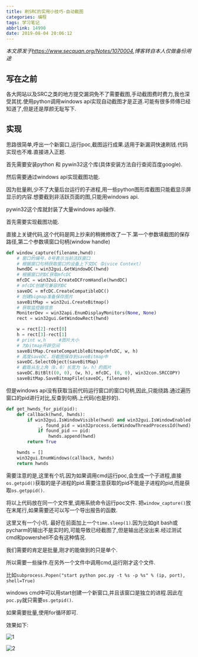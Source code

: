 ```yaml
---
title: 刷SRC的实用小技巧-自动截图
categories: 编程
tags: 学习笔记
abbrlink: 14990
date: 2019-08-04 20:06:12
---
```


*本文原发于<https://www.secquan.org/Notes/1070004>,博客转自本人仅做备份用途*

## 写在之前

各大网站以及SRC之类的地方提交漏洞免不了需要截图,手动截图费时费力,我也深受其扰.使用python调用windows api实现自动截图才是正道.可能有很多师傅已经知道了,但是还是厚颜无耻写下.

<!--more-->

## 实现

思路很简单,呼出一个新窗口,运行poc,截图运行成果.适用于新漏洞快速刷钱.代码实现也不难.直接进入正题.

首先需要安装python 和 pywin32这个库(具体安装方法自行查阅百度google).

然后需要通过windows api实现截图功能.

因为批量刷,少不了大量后台运行的子进程,用一些python图形库截图只能截显示屏显示的内容.想要截到非活跃页面的图,只能用windows api.

pywin32这个库就封装了大量windows api操作.

首先需要实现截图功能.

直接上关键代码,这个代码是网上抄来的稍微修改了一下.第一个参数填截图的保存路径,第二个参数填窗口句柄(window handle)

```python
def window_capture(filename,hwnd):
 	# 窗口的编号，0号表示当前活跃窗口
    # 根据窗口句柄获取窗口的设备上下文DC（Divice Context）
    hwndDC = win32gui.GetWindowDC(hwnd)
    # 根据窗口的DC获取mfcDC
    mfcDC = win32ui.CreateDCFromHandle(hwndDC)
    # mfcDC创建可兼容的DC
    saveDC = mfcDC.CreateCompatibleDC()
    # 创建bigmap准备保存图片
    saveBitMap = win32ui.CreateBitmap()
    # 获取监控器信息
    MoniterDev = win32api.EnumDisplayMonitors(None, None)
    rect = win32gui.GetWindowRect(hwnd)

    w = rect[2]-rect[0]
    h = rect[3]-rect[1]
    # print w,h　　　#图片大小
    # 为bitmap开辟空间
    saveBitMap.CreateCompatibleBitmap(mfcDC, w, h)
    # 高度saveDC，将截图保存到saveBitmap中
    saveDC.SelectObject(saveBitMap)
    # 截取从左上角（0，0）长宽为（w，h）的图片
    saveDC.BitBlt((0, 0), (w, h), mfcDC, (0, 0), win32con.SRCCOPY)
    saveBitMap.SaveBitmapFile(saveDC, filename)
```

但是windows api没有获取当前代码运行窗口的窗口句柄,因此,只能绕路.通过遍历窗口的pid进行对比,反查到句柄.上代码(也是抄的).

```python
def get_hwnds_for_pid(pid):
    def callback(hwnd, hwnds):
        if win32gui.IsWindowVisible(hwnd) and win32gui.IsWindowEnabled(hwnd):
            _, found_pid = win32process.GetWindowThreadProcessId(hwnd)
            if found_pid == pid:
                hwnds.append(hwnd)
        return True

    hwnds = []
    win32gui.EnumWindows(callback, hwnds)
    return hwnds
```

需要注意的是,这里有个坑.因为如果调用cmd运行poc,会生成一个子进程,直接`os.getpid()`获取的是子进程的pid.需要注意获取的pid不能是子进程的pid,而是获取`os.getppid()`.

将以上代码放在同一个文件里,调用系统命令运行poc文件. 把`window_capture()`放在末尾行,如果需要还可以写一个导出报告的函数.

这里又有一个小坑. 最好在前面加上一个`time.sleep(1)`.因为比如git bash或pycharm的输出不是实时的,可能导致已经截图了,但是输出还没出来.经过测试cmd和powershell不会有这种情况.

我们需要的肯定是批量,刚才的能做到的只是单个.

所以需要一些操作.在另外一个文件中调用cmd,运行刚才这个文件.

比如`subprocess.Popen("start python poc.py -t %s -p %s" % (ip, port), shell=True)`

windows cmd中可以用start创建一个新窗口,并且该窗口是独立的进程.因此在`poc.py`就只需要`os.getpid()`.

如果需要批量,使用for循环即可.

效果如下:

![1](1.png)

![2](2.png)



